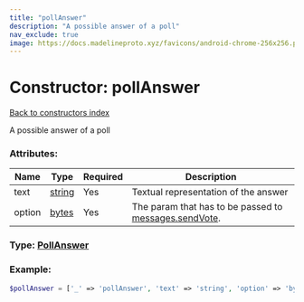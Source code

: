 ```yaml
---
title: "pollAnswer"
description: "A possible answer of a poll"
nav_exclude: true
image: https://docs.madelineproto.xyz/favicons/android-chrome-256x256.png
---
```

# Constructor: pollAnswer  
[Back to constructors index](/API_docs/constructors/index.md)



A possible answer of a poll

### Attributes:

| Name     |    Type       | Required | Description |
|----------|---------------|----------|-------------|
|text|[string](/API_docs/types/string.md) | Yes|Textual representation of the answer|
|option|[bytes](/API_docs/types/bytes.md) | Yes|The param that has to be passed to [messages.sendVote](../methods/messages.sendVote.md).|



### Type: [PollAnswer](/API_docs/types/PollAnswer.md)


### Example:

```php
$pollAnswer = ['_' => 'pollAnswer', 'text' => 'string', 'option' => 'bytes'];
```  
